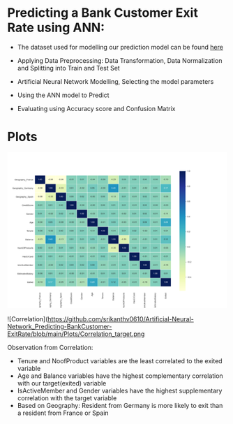# Predicting a Bank Customer Exit Rate using ANN:

* The dataset used for modelling our prediction model can be found [here](https://github.com/srikanthv0610/Artificial-Neural-Network_Predicting-BankCustomer-ExitRate/tree/main/Dataset)

* Applying Data Preprocessing: Data Transformation, Data Normalization and Splitting into Train and Test Set

* Artificial Neural Network Modelling, Selecting the model parameters

* Using the ANN model to Predict

* Evaluating using Accuracy score and Confusion Matrix

# Plots

![Heatmap](https://github.com/srikanthv0610/Artificial-Neural-Network_Predicting-BankCustomer-ExitRate/blob/main/Plots/Correlation_analysis.png)

![Correlation](https://github.com/srikanthv0610/Artificial-Neural-Network_Predicting-BankCustomer-ExitRate/blob/main/Plots/Correlation_target.png

Observation from Correlation:

* Tenure and NoofProduct variables are the least correlated to the exited variable
* Age and Balance variables have the highest complementary correlation with our target(exited) variable
* IsActiveMember and Gender variables have the highest supplementary correlation with the target variable
* Based on Geography: Resident from Germany is more likely to exit than a resident from France or Spain

